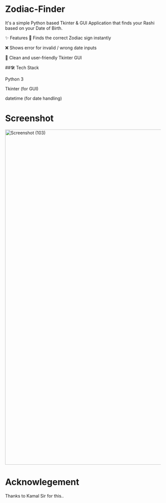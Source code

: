 # Zodiac-Finder
It's a simple Python based Tkinter &amp; GUI Application that finds your Rashi based on your Date of Birth.

✨ Features
🔮 Finds the correct Zodiac sign instantly

❌ Shows error for invalid / wrong date inputs

🎨 Clean and user-friendly Tkinter GUI

##🛠 Tech Stack

Python 3

Tkinter (for GUI)

datetime (for date handling)

# Screenshot

<img width="1920" height="1080" alt="Screenshot (103)" src="https://github.com/user-attachments/assets/2837de4b-0746-4dc8-be63-9b37752518d7" />



# Acknowlegement

Thanks to Kamal Sir for this..

